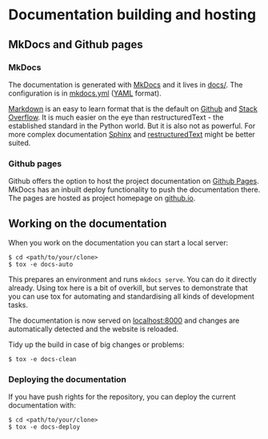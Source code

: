 # Documentation building and hosting

## MkDocs and Github pages

### MkDocs

The documentation is generated with [MkDocs](http://www.mkdocs.org/) and it lives in [docs/](https://github.com/obestwalter/mau-mau/tree/master/docs/). The configuration is in [mkdocs.yml](https://github.com/obestwalter/mau-mau/blob/master/mkdocs.yml) ([YAML](https://en.wikipedia.org/wiki/YAML) format).

[Markdown](https://en.wikipedia.org/wiki/Markdown) is an easy to learn format that is the default on [Github](https://guides.github.com/features/mastering-markdown/) and [Stack Overflow](http://stackoverflow.com/editing-help). It is much easier on the eye than restructuredText - the established standard in the Python world. But it is also not as powerful. For more complex documentation [Sphinx](http://www.sphinx-doc.org) and [restructuredText](http://www.sphinx-doc.org/en/stable/rest.html) might be better suited.

### Github pages

Github offers the option to host the project documentation on [Github Pages](https://pages.github.com/). MkDocs has an inbuilt deploy functionality to push the documentation there. The pages are hosted as project homepage on [github.io](http://obestwalter.github.io/mau-mau/).

## Working on the documentation

When you work on the documentation you can start a local server:

    $ cd <path/to/your/clone>
    $ tox -e docs-auto

This prepares an environment and runs `mkdocs serve`. You can do it directly already. Using tox here is a bit of overkill, but serves to demonstrate that you can use tox for automating and standardising all kinds of development tasks.

The documentation is now served on [localhost:8000](http://localhost:8000/) and changes are automatically detected and the website is reloaded.

Tidy up the build in case of big changes or problems:

    $ tox -e docs-clean

### Deploying the documentation

If you have push rights for the repository, you can deploy the current documentation with:

    $ cd <path/to/your/clone>
    $ tox -e docs-deploy

